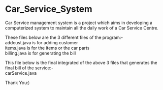 # Car_Service_System
Car Service management system is a project which aims in developing a computerized system to maintain all the daily work of a Car Service Centre.


These files below are the 3 different files of the program:-  
 addcust.java  is for adding customer  
 items.java  is for the items or the car parts  
 billing.java  is for generating the bill  


This file below is the final integrated of the above 3 files that generates the final bill of the service:-  
 carService.java



Thank You:)
